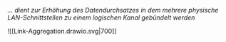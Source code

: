 *... dient zur Erhöhung des Datendurchsatzes in dem mehrere physische LAN-Schnittstellen zu einem logischen Kanal gebündelt werden*

![[Link-Aggregation.drawio.svg|700]]